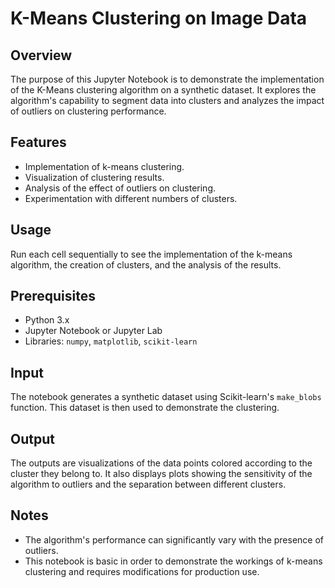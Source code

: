 # K-Means Clustering on Image Data

## Overview
The purpose of this Jupyter Notebook is to demonstrate the implementation of the K-Means clustering algorithm on a synthetic dataset. It explores the algorithm's capability to segment data into clusters and analyzes the impact of outliers on clustering performance.

## Features
- Implementation of k-means clustering.
- Visualization of clustering results.
- Analysis of the effect of outliers on clustering.
- Experimentation with different numbers of clusters.

## Usage
Run each cell sequentially to see the implementation of the k-means algorithm, the creation of clusters, and the analysis of the results.

## Prerequisites
- Python 3.x
- Jupyter Notebook or Jupyter Lab
- Libraries: `numpy`, `matplotlib`, `scikit-learn`

## Input
The notebook generates a synthetic dataset using Scikit-learn's `make_blobs` function. This dataset is then used to demonstrate the clustering.

## Output
The outputs are visualizations of the data points colored according to the cluster they belong to. It also displays plots showing the sensitivity of the algorithm to outliers and the separation between different clusters.

## Notes
- The algorithm's performance can significantly vary with the presence of outliers.
- This notebook is basic in order to demonstrate the workings of k-means clustering and requires modifications for production use.
